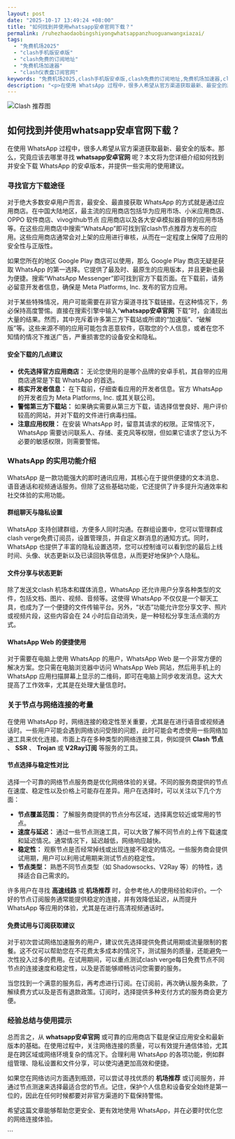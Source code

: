 ```yaml
---
layout: post
date: "2025-10-17 13:49:24 +08:00"
title: "如何找到并使用whatsapp安卓官网下载？"
permalink: /ruhezhaodaobingshiyongwhatsappanzhuoguanwangxiazai/
tags:
  - "免费机场2025"
  - "clash手机版安卓版"
  - "clash免费的订阅地址"
  - "免费机场加速器"
  - "clash仪表盘订阅官网"
keywords: "免费机场2025,clash手机版安卓版,clash免费的订阅地址,免费机场加速器,clash仪表盘订阅官网"
description: "<p>在使用 WhatsApp 过程中，很多人希望从官方渠道获取最新、最安全的版本。那么，究竟应该去哪里寻找 <strong>whatsapp安卓官网</strong> 呢？本文将为您详细介绍如何找到并安全下载 WhatsApp 的安卓版本，并提供一些实用的使用建议。</p>"
---
```


![Clash 推荐图](https://clashjd.github.io/assets/img/机场节点购买.png)

## 如何找到并使用whatsapp安卓官网下载？

<p>在使用 WhatsApp 过程中，很多人希望从官方渠道获取最新、最安全的版本。那么，究竟应该去哪里寻找 <strong>whatsapp安卓官网</strong> 呢？本文将为您详细介绍如何找到并安全下载 WhatsApp 的安卓版本，并提供一些实用的使用建议。</p>
<h3>寻找官方下载途径</h3>
<p>对于绝大多数安卓用户而言，最安全、最直接获取 WhatsApp 的方式就是通过应用商店。在中国大陆地区，最主流的应用商店包括华为应用市场、小米应用商店、OPPO 软件商店、vivogithub节点 应用商店以及各大安卓模拟器自带的应用市场等。在这些应用商店中搜索“WhatsApp”即可找到官clash节点推荐方发布的应用。这些应用商店通常会对上架的应用进行审核，从而在一定程度上保障了应用的安全性与正版性。</p>
<p>如果您所在的地区 Google Play 商店可以使用，那么 Google Play 商店无疑是获取 WhatsApp 的第一选择。它提供了最及时、最原生的应用版本，并且更新也最为便捷。搜索“WhatsApp Messenger”即可找到官方下载页面。在下载前，请务必留意开发者信息，确保是 Meta Platforms, Inc. 发布的官方应用。</p>
<p>对于某些特殊情况，用户可能需要在非官方渠道寻找下载链接。在这种情况下，务必保持高度警惕。直接在搜索引擎中输入“<strong>whatsapp安卓官网</strong> 下载”时，会涌现出大量的结果。然而，其中充斥着许多第三方下载站或所谓的“加速版”、“破解版”等。这些来源不明的应用可能包含恶意软件，窃取您的个人信息，或者在您不知情的情况下推送广告，严重损害您的设备安全和隐私。</p>
<h4>安全下载的几点建议</h4>
<ul>
<li><strong>优先选择官方应用商店：</strong> 无论您使用的是哪个品牌的安卓手机，其自带的应用商店通常是下载 WhatsApp 的首选。</li>
<li><strong>核实开发者信息：</strong> 在下载前，仔细查看应用的开发者信息。官方 WhatsApp 的开发者应为 Meta Platforms, Inc. 或其关联公司。</li>
<li><strong>警惕第三方下载站：</strong> 如果确实需要从第三方下载，请选择信誉良好、用户评价较高的网站，并对下载的文件进行病毒扫描。</li>
<li><strong>注意应用权限：</strong> 在安装 WhatsApp 时，留意其请求的权限。正常情况下，WhatsApp 需要访问联系人、存储、麦克风等权限，但如果它请求了您认为不必要的敏感权限，则需要警惕。</li>
</ul>
<h3>WhatsApp 的实用功能介绍</h3>
<p>WhatsApp 是一款功能强大的即时通讯应用，其核心在于提供便捷的文本消息、语音通话和视频通话服务。但除了这些基础功能，它还提供了许多提升沟通效率和社交体验的实用功能。</p>
<h4>群组聊天与隐私设置</h4>
<p>WhatsApp 支持创建群组，方便多人同时沟通。在群组设置中，您可以管理群成clash verge免费订阅员，设置管理员，并自定义群消息的通知方式。同时，WhatsApp 也提供了丰富的隐私设置选项，您可以控制谁可以看到您的最后上线时间、头像、状态更新以及已读回执等信息，从而更好地保护个人隐私。</p>
<h4>文件分享与状态更新</h4>
<p>除了发送文clash 机场本和媒体消息，WhatsApp 还允许用户分享各种类型的文件，包括文档、图片、视频、音频等。这使得 WhatsApp 不仅仅是一个聊天工具，也成为了一个便捷的文件传输平台。另外，“状态”功能允许您分享文字、照片或视频片段，这些内容会在 24 小时后自动消失，是一种轻松分享生活点滴的方式。</p>
<h4>WhatsApp Web 的便捷使用</h4>
<p>对于需要在电脑上使用 WhatsApp 的用户，WhatsApp Web 是一个非常方便的解决方案。您只需在电脑浏览器中访问 WhatsApp Web 网站，然后用手机上的 WhatsApp 应用扫描屏幕上显示的二维码，即可在电脑上同步收发消息。这大大提高了工作效率，尤其是在处理大量信息时。</p>
<h3>关于节点与网络连接的考量</h3>
<p>在使用 WhatsApp 时，网络连接的稳定性至关重要，尤其是在进行语音或视频通话时。一些用户可能会遇到网络访问受限的问题，此时可能会考虑使用一些网络加速工具来优化连接。市面上存在多种类型的网络连接工具，例如提供 <strong>Clash 节点</strong> 、 <strong>SSR</strong> 、 <strong>Trojan</strong> 或 <strong>V2Ray订阅</strong> 等服务的工具。</p>
<h4>节点选择与稳定性对比</h4>
<p>选择一个可靠的网络节点服务商是优化网络体验的关键。不同的服务商提供的节点在速度、稳定性以及价格上可能存在差异。用户在选择时，可以关注以下几个方面：</p>
<ul>
<li><strong>节点覆盖范围：</strong> 了解服务商提供的节点分布区域，选择离您较近或常用的节点。</li>
<li><strong>速度与延迟：</strong> 通过一些节点测速工具，可以大致了解不同节点的上传下载速度和延迟情况。通常情况下，延迟越低，网络响应越快。</li>
<li><strong>稳定性：</strong> 观察节点是否经常掉线或出现连接不稳定的情况。一些服务商会提供试用期，用户可以利用试用期来测试节点的稳定性。</li>
<li><strong>节点类型：</strong> 熟悉不同节点类型（如 Shadowsocks、V2Ray 等）的特性，选择适合自己需求的。</li>
</ul>
<p>许多用户在寻找 <strong>高速线路</strong> 或 <strong>机场推荐</strong> 时，会参考他人的使用经验和评价。一个好的节点订阅服务通常能提供稳定的连接，并有效降低延迟，从而提升 WhatsApp 等应用的体验，尤其是在进行高清视频通话时。</p>
<h4>免费试用与订阅获取建议</h4>
<p>对于初次尝试网络加速服务的用户，建议优先选择提供免费试用期或流量限制的套餐。这不仅可以帮助您在不花费太多成本的情况下，测试服务的质量，还能避免一次性投入过多的费用。在试用期间，可以重点测试clash verge每日免费节点不同节点的连接速度和稳定性，以及是否能够顺畅访问您需要的服务。</p>
<p>当您找到一个满意的服务后，再考虑进行订阅。在订阅前，再次确认服务条款，了解续费方式以及是否有退款政策。订阅时，选择提供多种支付方式的服务商会更方便。</p>
<h3>经验总结与使用提示</h3>
<p>总而言之，从 <strong>whatsapp安卓官网</strong> 或可靠的应用商店下载是保证应用安全和最新版本的基础。在使用过程中，关注网络连接的质量，可以有效提升通信体验，尤其是在跨区域或网络环境复杂的情况下。合理利用 WhatsApp 的各项功能，例如群组管理、隐私设置和文件分享，可以使沟通更加高效和便捷。</p>
<p>如果您在网络访问方面遇到瓶颈，可以尝试寻找优质的 <strong>机场推荐</strong> 或订阅服务，并通过节点测速来选择最适合您的节点。记住，保护个人信息和设备安全始终是第一位的，因此在任何时候都要对非官方渠道的下载保持警惕。</p>
<p>希望这篇文章能够帮助您更安全、更有效地使用 WhatsApp，并在必要时优化您的网络连接体验。</p>
<p> ```</p>